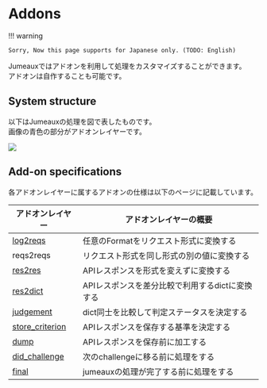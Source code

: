 Addons
======

!!! warning

    Sorry, Now this page supports for Japanese only. (TODO: English)

Jumeauxではアドオンを利用して処理をカスタマイズすることができます。  
アドオンは自作することも可能です。


System structure
----------------

以下はJumeauxの処理を図で表したものです。  
画像の青色の部分がアドオンレイヤーです。

[![](https://cacoo.com/diagrams/9606d6pSveEhBPoH-89A6C.png)](https://cacoo.com/diagrams/9606d6pSveEhBPoH#89A6C)

Add-on specifications
---------------------

各アドオンレイヤーに属するアドオンの仕様は以下のページに記載しています。

| アドオンレイヤー  |             アドオンレイヤーの概要              |
| ----------------- | ----------------------------------------------- |
| [log2reqs]        | 任意のFormatをリクエスト形式に変換する          |
| reqs2reqs         | リクエスト形式を同し形式の別の値に変換する      |
| [res2res]         | APIレスポンスを形式を変えずに変換する           |
| [res2dict]        | APIレスポンスを差分比較で利用するdictに変換する |
| [judgement]       | dict同士を比較して判定ステータスを決定する      |
| [store_criterion] | APIレスポンスを保存する基準を決定する           |
| [dump]            | APIレスポンスを保存前に加工する                 |
| [did_challenge]   | 次のchallengeに移る前に処理をする               |
| [final]           | jumeauxの処理が完了する前に処理をする           |


[log2reqs]: /ja/addons/log2reqs
[res2res]: /ja/addons/res2res
[res2dict]: /ja/addons/res2dict
[judgement]: /ja/addons/judgement
[store_criterion]: /ja/addons/store_criterion
[dump]: /ja/addons/dump
[did_challenge]: /ja/addons/did_challenge
[final]: /ja/addons/final
